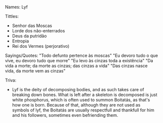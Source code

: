 Names:
Lyf

Tittles:
- Senhor das Moscas
- Lorde dos não-enterrados
- Deus da putridão
- Entropia
- Rei dos Vermes (perjorativo)

Sayings/Quotes:
"Todo defunto pertence às moscas"
"Eu devoro tudo o que vive, eu devoro tudo que morre"
"Eu levo às cinzas toda a existência"
"Da vida a morte; da morte as cinzas; das cinzas a vida"
"Das cinzas nasce vida, da morte vem as cinzas"

Triva:

- Lyf is the deity of decomposing bodies, and as such takes care of breaking down bones.
  What is left after a skeleton is decomposed is just white phosphorus, which is often
  used to summon Boitatás, as that's how one is born. Because of that, although they are
  not used as symbols of lyf, the Boitatás are usually respectfull and thankfull for him
  and his followers, sometimes even befriending them.
